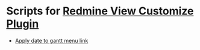 # Scripts for [Redmine View Customize Plugin](https://github.com/onozaty/redmine-view-customize)

- [Apply date to gantt menu link](https://github.com/mi-yo/redmine-view-customize-scripts/blob/master/apply_date_to_gantt_menu_link.css)